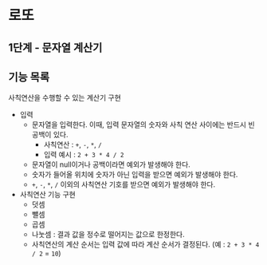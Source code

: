 # 로또

## 1단계 - 문자열 계산기

## 기능 목록

사칙연산을 수행할 수 있는 계산기 구현

- 입력
  - 문자열을 입력한다. 이때, 입력 문자열의 숫자와 사칙 연산 사이에는 반드시 빈 공백이 있다.
    - 사칙연산 : `+`, `-`, `*`, `/`
    - 입력 예시 : `2 + 3 * 4 / 2`
  - 문자열이 null이거나 공백이라면 예외가 발생해야 한다.
  - 숫자가 들어올 위치에 숫자가 아닌 입력을 받으면 예외가 발생해야 한다.
  - `+`, `-`, `*`, `/` 이외의 사칙연산 기호를 받으면 예외가 발생해야 한다.
- 사칙연산 기능 구현
  - 덧셈
  - 뺄셈
  - 곱셈
  - 나눗셈 : 결과 값을 정수로 떨어지는 값으로 한정한다.
  - 사칙연산의 계산 순서는 입력 값에 따라 계산 순서가 결정된다. (예 : `2 + 3 * 4 / 2` = `10`)
